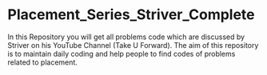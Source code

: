 # Placement_Series_Striver_Complete
In this Repository you will get all problems code which are discussed by Striver on his YouTube Channel (Take U Forward). The aim of this repository is to maintain daily coding and help people to find codes of problems related to placement.
